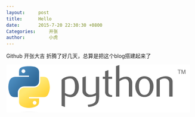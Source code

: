 ```yaml
---
layout:		post
title: 		Hello
date: 		2015-7-20 22:30:30 +0800
Categories: 	开张
author:         小虎
---
```


Github 开张大吉
折腾了好几天，总算是把这个blog搭建起来了

![Python](/img/python.png)

